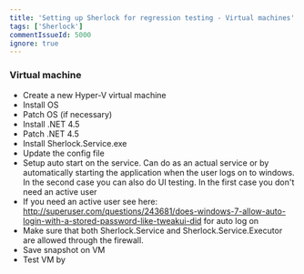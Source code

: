 ```yaml
---
title: 'Setting up Sherlock for regression testing - Virtual machines'
tags: ['Sherlock']
commentIssueId: 5000
ignore: true
---
```


### Virtual machine

* Create a new Hyper-V virtual machine
* Install OS
* Patch OS (if necessary)
* Install .NET 4.5
* Patch .NET 4.5
* Install Sherlock.Service.exe
* Update the config file
* Setup auto start on the service. Can do as an actual service or by automatically starting the application when the user logs on to windows. In the second case you can also do UI testing. In the first case you don't need an active user
* If you need an active user see here: http://superuser.com/questions/243681/does-windows-7-allow-auto-login-with-a-stored-password-like-tweakui-did for auto log on
* Make sure that both Sherlock.Service and Sherlock.Service.Executor are allowed through the firewall. 
* Save snapshot on VM
* Test VM by 